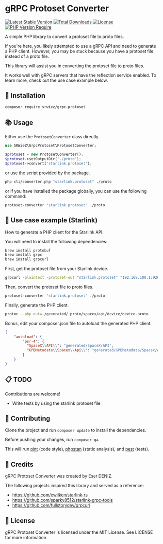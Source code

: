 # gRPC Protoset Converter

[![Latest Stable Version](https://poser.pugx.org/srwiez/grpc-protoset/v)](https://packagist.org/packages/srwiez/grpc-protoset)
[![Total Downloads](https://poser.pugx.org/srwiez/grpc-protoset/downloads)](https://packagist.org/packages/srwiez/grpc-protoset)
[![License](https://poser.pugx.org/srwiez/grpc-protoset/license)](https://packagist.org/packages/srwiez/grpc-protoset)
[![PHP Version Require](https://poser.pugx.org/srwiez/grpc-protoset/require/php)](https://packagist.org/packages/srwiez/grpc-protoset)

[//]: # ([![GitHub Workflow Status &#40;with event&#41;]&#40;https://img.shields.io/github/actions/workflow/status/srwiez/grpc-protoset/test.yml?label=Tests&#41;]&#40;https://github.com/srwiez/grpc-protoset/actions/workflows/test.yml&#41;)

A simple PHP library to convert a protoset file to proto files.

If you're here, you likely attempted to use a gRPC API and need to generate a PHP client. However, you may be stuck because you have a protoset file instead of a proto file.

This library will assist you in converting the protoset file to proto files.

It works well with gRPC servers that have the reflection service enabled. To learn more, check out the use case example below.

## 🚀 Installation

```bash
composer require srwiez/grpc-protoset
```

## 📚 Usage

Either use the `ProtosetConverter` class directly.
```php
use SRWieZ\GrpcProtoset\ProtosetConverter;

$protoset = new ProtosetConverter();
$protoset->setOutputDir('./proto');
$protoset->convert('starlink.protoset');
```

or use the script provided by the package.
```bash
php cli/converter.php "starlink.protoset" ./proto
```

or if you have installed the package globally, you can use the following command:
```bash
protoset-converter "starlink.protoset" ./proto
```

## 🎁 Use case example (Starlink)
How to generate a PHP client for the Starlink API.

You will need to install the following dependencies:
```bash
brew install protobuf
brew install grpc
brew install grpcurl
```

First, get the protoset file from your Starlink device.
```bash
grpcurl -plaintext -protoset-out "starlink.protoset" "192.168.100.1:9200" describe SpaceX.API.Device.Device
```

Then, convert the protoset file to proto files.
```bash
protoset-converter "starlink.protoset" ./proto
```

Finally, generate the PHP client.
```bash
protoc --php_out=./generated/ proto/spacex/api/device/device.proto
```

Bonus, edit your composer.json file to autoload the generated PHP client.
```json
{
    "autoload": {
        "psr-4": {
          "SpaceX\\API\\": "generated/SpaceX/API",
          "GPBMetadata\\Spacex\\Api\\": "generated/GPBMetadata/Spacex/Api"
        }
    }
}
```


## 📋 TODO
Contributions are welcome!

- Write tests by using the starlink protoset file


## 🤝 Contributing
Clone the project and run `composer update` to install the dependencies.

Before pushing your changes, run `composer qa`. 

This will run [pint](http://github.com/laravel/pint) (code style), [phpstan](http://github.com/phpstan/phpstan) (static analysis), and [pest](http://github.com/pestphp/pest) (tests).

## 👥 Credits

gRPC Protoset Converter was created by Eser DENIZ.

The following projects inspired this library and served as a reference:

- https://github.com/ewilken/starlink-rs
- https://github.com/sparky8512/starlink-grpc-tools
- https://github.com/fullstorydev/grpcurl

## 📝 License

gRPC Protoset Converter is licensed under the MIT License. See LICENSE for more information.
